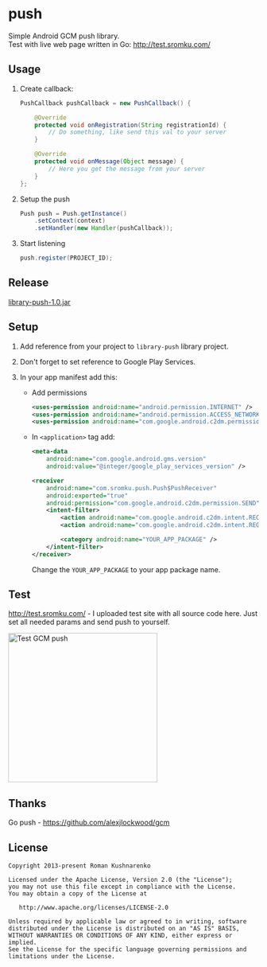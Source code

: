 push
====

Simple Android GCM push library.<br> 
Test with live web page written in Go: http://test.sromku.com/

## Usage

1. Create callback:
	``` java
	PushCallback pushCallback = new PushCallback() {

		@Override
		protected void onRegistration(String registrationId) {
			// Do something, like send this val to your server
		}

		@Override
		protected void onMessage(Object message) {
			// Here you get the message from your server
		}
	};
	```

2. Setup the push
	``` java
	Push push = Push.getInstance()
		.setContext(context)
		.setHandler(new Handler(pushCallback));
	```

3. Start listening
	``` java
	push.register(PROJECT_ID);
	```

## Release
[library-push-1.0.jar](https://github.com/sromku/push/releases/download/1.0/library-push-1.0.jar)

## Setup

1. Add reference from your project to `library-push` library project. 
2. Don't forget to set reference to Google Play Services.
3. In your app manifest add this:

	* Add permissions
		``` xml
		<uses-permission android:name="android.permission.INTERNET" />
	    <uses-permission android:name="android.permission.ACCESS_NETWORK_STATE" />
	    <uses-permission android:name="com.google.android.c2dm.permission.RECEIVE" />

		```

	* In `<application>` tag add:
		``` xml
		<meta-data
            android:name="com.google.android.gms.version"
            android:value="@integer/google_play_services_version" />

        <receiver
            android:name="com.sromku.push.Push$PushReceiver"
            android:exported="true"
            android:permission="com.google.android.c2dm.permission.SEND" >
            <intent-filter>
                <action android:name="com.google.android.c2dm.intent.RECEIVE" />
                <action android:name="com.google.android.c2dm.intent.REGISTRATION" />

                <category android:name="YOUR_APP_PACKAGE" />
            </intent-filter>
        </receiver>
		```

		Change the `YOUR_APP_PACKAGE` to your app package name.

## Test

http://test.sromku.com/ - I uploaded test site with all source code here. Just set all needed params and send push to yourself. 

<img src="https://raw.githubusercontent.com/sromku/push/master/assets/test_scr.png" width="300
" alt="Test GCM push"/>

## Thanks
Go push - https://github.com/alexjlockwood/gcm

## License

    Copyright 2013-present Roman Kushnarenko

    Licensed under the Apache License, Version 2.0 (the "License");
    you may not use this file except in compliance with the License.
    You may obtain a copy of the License at

       http://www.apache.org/licenses/LICENSE-2.0

    Unless required by applicable law or agreed to in writing, software
    distributed under the License is distributed on an "AS IS" BASIS,
    WITHOUT WARRANTIES OR CONDITIONS OF ANY KIND, either express or implied.
    See the License for the specific language governing permissions and
    limitations under the License.
